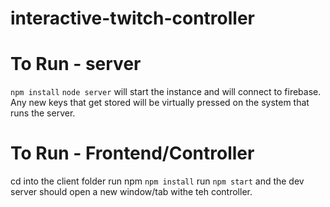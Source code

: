 # interactive-twitch-controller


# To Run - server

`npm install`
`node server` will start the instance and will connect to firebase.
Any new keys that get stored will be virtually pressed on the system that runs the server.

# To Run - Frontend/Controller

cd into the client folder
run npm `npm install`
run `npm start` and the dev server should open a new window/tab withe teh controller.
